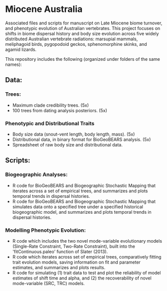 # Miocene Australia
Associated files and scripts for manuscript on Late Miocene biome turnover, and phenotypic evolution of Australian vertebrates. This project focuses on shifts in biome dispersal history and body size evolution across five widely distributed Australian vertebrate radiations: marsupial mammals, meliphagoid birds, pygopodoid geckos, sphenomorphine skinks, and agamid lizards. 

This repository includes the following (organized under folders of the same names):  
## Data:
  ### Trees:  
   + Maximum clade credibility trees. (5x)  
   + 100 trees from dating analysis posteriors. (5x)     
  ### Phenotypic and Distributional Traits
   + Body size data (snout-vent length, body length, mass). (5x)
   + Distributional data, in binary format for BioGeoBEARS analysis. (5x)
   + Spreadsheet of raw body size and distributional data.
## Scripts:
  ### Biogeographic Analyses:
   + R code for BioGeoBEARS and Biogeographic Stochastic Mapping that iterates across a set of empirical trees, and summarizes and plots temporal trends in dispersal histories. 
   + R code for BioGeoBEARS and Biogeographic Stochastic Mapping that simulates data onto a specified tree under a specified historical biogeographic model, and summarizes and plots temporal trends in dispersal histories. 
  ### Modelling Phenotypic Evolution:
   + R code which includes the two novel mode-variable evolutionary models (Single-Rate Constraint, Two-Rate Constraint), built into the 'fitContinuous.paleo' function of Slater (2013). 
   + R code which iterates across set of empirical trees, comparatively fitting trait evolution models, saving information on fit and parameter estimates, and summarizes and plots results.
   + R code for simulating (1) trait data to test and plot the reliability of model estimates of shift time and alpha, and (2) the recoverability of novel mode-variable (SRC, TRC) models. 


